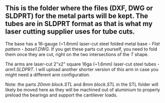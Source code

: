 ## This is the folder where the files (DXF, DWG or SLDPRT) for the metal parts will be kept.  The tubes are in SLDPRT format as that is what my laser cutting supplier uses for tube cuts.

The base has a 16-gauge (~1.6mm) laser-cut steel folded metal base - *Flat pattern - base1.DWG*.  If you get these parts cut yourself, you need to fold them once they are cut, right on the two intersections of the _T_ shape.

The arms are laser-cut 2"x2" square 16ga (~1.6mm) laser-cut steel tubes - *arm1.SLDPRT*.  I will upload another shorter version of this arm in case you might need a different arm configuration.

Note: the parts *20mm block.STL* and *8mm block.STL* in the STL folder will likely be moved here as they will be machined out of aluminium to properly preload the bearings and support the cantilever loads.
